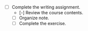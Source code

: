 - [ ] Complete the writing assignment.
	- [-] Review the course contents.
	- [ ] Organize note.
	- [ ] Complete the exercise.
